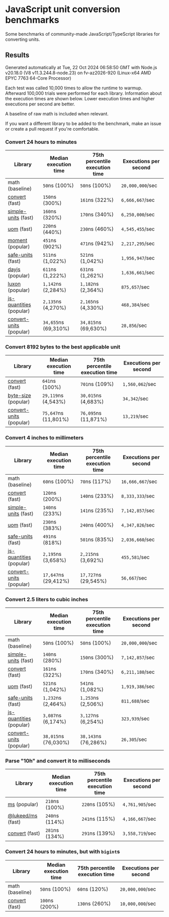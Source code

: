 # JavaScript unit conversion benchmarks

Some benchmarks of community-made JavaScript/TypeScript libraries for converting units.

## Results

<!-- beginblock(results) -->

Generated automatically at Tue, 22 Oct 2024 06:58:50 GMT with Node.js v20.18.0 (V8 v11.3.244.8-node.23) on fv-az2026-920 (Linux-x64 AMD EPYC 7763 64-Core Processor)

Each test was called 10,000 times to allow the runtime to warmup.
Afterward 100,000 trials were performed for each library.
Information about the execution times are shown below.
Lower execution times and higher executions per second are better.

A baseline of raw math is included when relevant.

If you want a different library to be added to the benchmark, make an issue or create a pull request if you're comfortable.

### Convert 24 hours to minutes

| Library                                                            | Median execution time | 75th percentile execution time | Executions per second |
| ------------------------------------------------------------------ | --------------------- | ------------------------------ | --------------------- |
| math (baseline)                                                    | `50`ns (100%)         | `50`ns (100%)                  | `20,000,000`/sec      |
| [convert](https://npmjs.com/package/convert) (fast)                | `150`ns (300%)        | `161`ns (322%)                 | `6,666,667`/sec       |
| [simple-units](https://npmjs.com/package/simple-units) (fast)      | `160`ns (320%)        | `170`ns (340%)                 | `6,250,000`/sec       |
| [uom](https://npmjs.com/package/uom) (fast)                        | `220`ns (440%)        | `230`ns (460%)                 | `4,545,455`/sec       |
| [moment](https://npmjs.com/package/moment) (popular)               | `451`ns (902%)        | `471`ns (942%)                 | `2,217,295`/sec       |
| [safe-units](https://npmjs.com/package/safe-units) (fast)          | `511`ns (1,022%)      | `521`ns (1,042%)               | `1,956,947`/sec       |
| [dayjs](https://npmjs.com/package/dayjs) (popular)                 | `611`ns (1,222%)      | `631`ns (1,262%)               | `1,636,661`/sec       |
| [luxon](https://npmjs.com/package/luxon) (popular)                 | `1,142`ns (2,284%)    | `1,182`ns (2,364%)             | `875,657`/sec         |
| [js-quantities](https://npmjs.com/package/js-quantities) (popular) | `2,135`ns (4,270%)    | `2,165`ns (4,330%)             | `468,384`/sec         |
| [convert-units](https://npmjs.com/package/convert-units) (popular) | `34,655`ns (69,310%)  | `34,815`ns (69,630%)           | `28,856`/sec          |

### Convert 8192 bytes to the best applicable unit

| Library                                                            | Median execution time | 75th percentile execution time | Executions per second |
| ------------------------------------------------------------------ | --------------------- | ------------------------------ | --------------------- |
| [convert](https://npmjs.com/package/convert) (fast)                | `641`ns (100%)        | `701`ns (109%)                 | `1,560,062`/sec       |
| [byte-size](https://npmjs.com/package/byte-size) (popular)         | `29,119`ns (4,543%)   | `30,015`ns (4,683%)            | `34,342`/sec          |
| [convert-units](https://npmjs.com/package/convert-units) (popular) | `75,647`ns (11,801%)  | `76,095`ns (11,871%)           | `13,219`/sec          |

### Convert 4 inches to millimeters

| Library                                                            | Median execution time | 75th percentile execution time | Executions per second |
| ------------------------------------------------------------------ | --------------------- | ------------------------------ | --------------------- |
| math (baseline)                                                    | `60`ns (100%)         | `70`ns (117%)                  | `16,666,667`/sec      |
| [convert](https://npmjs.com/package/convert) (fast)                | `120`ns (200%)        | `140`ns (233%)                 | `8,333,333`/sec       |
| [simple-units](https://npmjs.com/package/simple-units) (fast)      | `140`ns (233%)        | `141`ns (235%)                 | `7,142,857`/sec       |
| [uom](https://npmjs.com/package/uom) (fast)                        | `230`ns (383%)        | `240`ns (400%)                 | `4,347,826`/sec       |
| [safe-units](https://npmjs.com/package/safe-units) (fast)          | `491`ns (818%)        | `501`ns (835%)                 | `2,036,660`/sec       |
| [js-quantities](https://npmjs.com/package/js-quantities) (popular) | `2,195`ns (3,658%)    | `2,215`ns (3,692%)             | `455,581`/sec         |
| [convert-units](https://npmjs.com/package/convert-units) (popular) | `17,647`ns (29,412%)  | `17,727`ns (29,545%)           | `56,667`/sec          |

### Convert 2.5 liters to cubic inches

| Library                                                            | Median execution time | 75th percentile execution time | Executions per second |
| ------------------------------------------------------------------ | --------------------- | ------------------------------ | --------------------- |
| math (baseline)                                                    | `50`ns (100%)         | `50`ns (100%)                  | `20,000,000`/sec      |
| [simple-units](https://npmjs.com/package/simple-units) (fast)      | `140`ns (280%)        | `150`ns (300%)                 | `7,142,857`/sec       |
| [convert](https://npmjs.com/package/convert) (fast)                | `161`ns (322%)        | `170`ns (340%)                 | `6,211,180`/sec       |
| [uom](https://npmjs.com/package/uom) (fast)                        | `521`ns (1,042%)      | `541`ns (1,082%)               | `1,919,386`/sec       |
| [safe-units](https://npmjs.com/package/safe-units) (fast)          | `1,232`ns (2,464%)    | `1,253`ns (2,506%)             | `811,688`/sec         |
| [js-quantities](https://npmjs.com/package/js-quantities) (popular) | `3,087`ns (6,174%)    | `3,127`ns (6,254%)             | `323,939`/sec         |
| [convert-units](https://npmjs.com/package/convert-units) (popular) | `38,015`ns (76,030%)  | `38,143`ns (76,286%)           | `26,305`/sec          |

### Parse "10h" and convert it to milliseconds

| Library                                                   | Median execution time | 75th percentile execution time | Executions per second |
| --------------------------------------------------------- | --------------------- | ------------------------------ | --------------------- |
| [ms](https://npmjs.com/package/ms) (popular)              | `210`ns (100%)        | `220`ns (105%)                 | `4,761,905`/sec       |
| [@lukeed/ms](https://npmjs.com/package/@lukeed/ms) (fast) | `240`ns (114%)        | `241`ns (115%)                 | `4,166,667`/sec       |
| [convert](https://npmjs.com/package/convert) (fast)       | `281`ns (134%)        | `291`ns (139%)                 | `3,558,719`/sec       |

### Convert 24 hours to minutes, but with `bigint`s

| Library                                             | Median execution time | 75th percentile execution time | Executions per second |
| --------------------------------------------------- | --------------------- | ------------------------------ | --------------------- |
| math (baseline)                                     | `50`ns (100%)         | `60`ns (120%)                  | `20,000,000`/sec      |
| [convert](https://npmjs.com/package/convert) (fast) | `100`ns (200%)        | `130`ns (260%)                 | `10,000,000`/sec      |

<!-- endblock(results) -->
